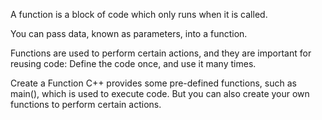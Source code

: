 A function is a block of code which only runs when it is called.

You can pass data, known as parameters, into a function.

Functions are used to perform certain actions, and they are important for reusing code: Define the code once, and use it many times.

Create a Function
C++ provides some pre-defined functions, such as main(), which is used to execute code. But you can also create your own functions to perform certain actions.